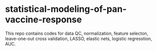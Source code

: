 # statistical-modeling-of-pan-vaccine-response

This repo contains codes for data QC, normalization, feature selecton, leave-one-out cross validation, LASSO, elastic nets, logistic regresstion, AUC. 

